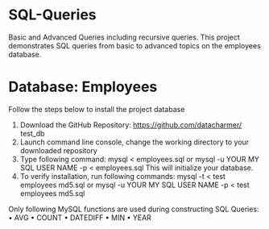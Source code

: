 # SQL-Queries
Basic and Advanced Queries including recursive queries.
This project demonstrates SQL queries from basic to advanced topics on the employees database.
# Database: Employees
Follow the steps below to install the project database
1. Download the GitHub Repository: https://github.com/datacharmer/
test_db
2. Launch command line console, change the working directory to your downloaded repository
3. Type following command:
mysql < employees.sql
or
mysql -u YOUR MY SQL USER NAME -p < employees.sql
This will initialize your database.
4. To verify installation, run following commands:
mysql -t < test employees md5.sql
or
mysql -u YOUR MY SQL USER NAME -p < test employees md5.sql

Only following MySQL functions are used during constructing
SQL Queries:
• AVG
• COUNT
• DATEDIFF
• MIN
• YEAR

